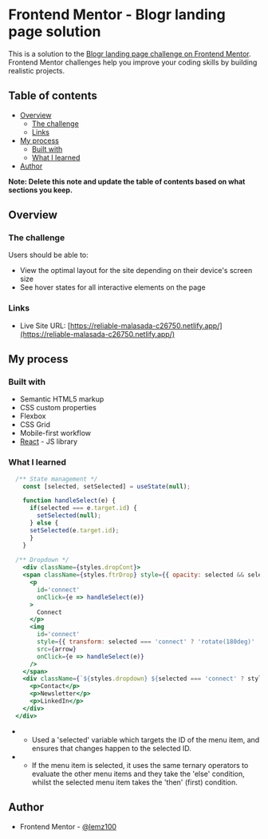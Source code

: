 # Frontend Mentor - Blogr landing page solution

This is a solution to the [Blogr landing page challenge on Frontend Mentor](https://www.frontendmentor.io/challenges/blogr-landing-page-EX2RLAApP). Frontend Mentor challenges help you improve your coding skills by building realistic projects. 

## Table of contents

- [Overview](#overview)
  - [The challenge](#the-challenge)
  - [Links](#links)
- [My process](#my-process)
  - [Built with](#built-with)
  - [What I learned](#what-i-learned)
- [Author](#author)

**Note: Delete this note and update the table of contents based on what sections you keep.**

## Overview

### The challenge

Users should be able to:

- View the optimal layout for the site depending on their device's screen size
- See hover states for all interactive elements on the page

### Links

- Live Site URL: [https://reliable-malasada-c26750.netlify.app/](https://reliable-malasada-c26750.netlify.app/)

## My process

### Built with

- Semantic HTML5 markup
- CSS custom properties
- Flexbox
- CSS Grid
- Mobile-first workflow
- [React](https://reactjs.org/) - JS library

### What I learned

```jsx
  /** State management */
    const [selected, setSelected] = useState(null);

    function handleSelect(e) {
      if(selected === e.target.id) {
        setSelected(null);
      } else {
      setSelected(e.target.id);
      }
    }
  
  /** Dropdown */
    <div className={styles.dropCont}>
    <span className={styles.ftrDrop} style={{ opacity: selected && selected !== 'connect' ? 0.75 : 1 }}>
      <p
        id='connect'
        onClick={e => handleSelect(e)}
      >
        Connect
      </p>
      <img
        id='connect'
        style={{ transform: selected === 'connect' ? 'rotate(180deg)' : 'none' }} // Arrow flips when dropdown is shown
        src={arrow}
        onClick={e => handleSelect(e)}
      />
    </span>
    <div className={`${styles.dropdown} ${selected === 'connect' ? styles.visible : ''}`}>
      <p>Contact</p>
      <p>Newsletter</p>
      <p>LinkedIn</p>
    </div>
  </div>
```
* - Used a 'selected' variable which targets the ID of the menu item, and ensures that changes happen to the selected ID. 
* - If the menu item is selected, it uses the same ternary operators to evaluate the other menu items and they take the 'else' condition, whilst the selected menu item takes the 'then' (first) condition.

## Author

- Frontend Mentor - [@lemz100](https://www.frontendmentor.io/profile/lemz100)